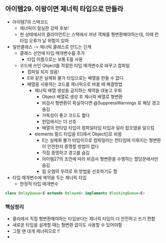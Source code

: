 ## 아이템29. 이왕이면 제너릭 타입으로 만들라
* 아이템7의 스택코드
	* 제너릭이 절실한 강력 후보!
	* 현 상태에서의 클라이언트는 스택에서 꺼낸 객체를 형변환해야하는데, 이때 런타임 오류가 날 위험이 있따
* 일반클래스 -> 제너릭 클래스로 만드는 단계
	* 클래스 선언에 타입 매개변수를 추가
		* 타입 이름으로는 보통 E를 사용
	* 코드에 쓰인 Object를 적절한 타입 매개변수로 바꾸고 컴파일
		* 컴파일 되지 않음!
		* E와 같은 실체화 불가 타입으로는 배열을 만들 수 없다
		* 배열을 사용하는 코드를 제너릭으로 바꿀 때 해결방법
			* 제너릭 배열 생성을 금지하는 제약을 대놓고 우회
				* Object 배열로 생성 후 제너릭 배열로 형변환
				* 비검사 형변환이 확실하다면 @SuppressWarnings 로 해당 경고 숨김
				* 가독성이 좋고 코드도 짧다
				* 현업에서는 더 선호
				* 배열의 런타임 타입이 컴파일타임 타입과 달라 힙오염을 일으킴
			* elements 필드 타입을 E[]에서 Object[]로 바꿈
				* E는 실체화 불가 타입이므로 컴파일러는 런타임에 이뤄지는 형변환이 안전한지 증명할 방법이 없다
				* 직접 증명하고 경고를 숨김
				* 아이템27의 조언에 따라 비검사 형변환을 수행하는 할당문에서만 숨김
				* 힙 오염의 우려로 위 방법을 선호하기도 함
* 타입 매개변수에 제약을 두는 제너릭 타입
	* 한정적 타입 매개변수
```java
class DelayQueue<E extends Delayed> implements BlockingQueue<E>
```

### 핵심정리
* 클라에서 직접 형변환해야하는 타입보다는 제너릭 타입이 더 안전하고 쓰기 편함
* 새로운 타입을 설계할 때는 형변환 없이도 사용할 수 있어야함
* 그럴 땐 대개 제너릭으로 !!
* 
<!--stackedit_data:
eyJoaXN0b3J5IjpbLTEzMzU0MTY0NDYsLTExMTY0MzY3MzUsLT
E0OTgzNDEyMzddfQ==
-->
